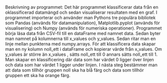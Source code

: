Beskrivning av programmet:
Det här programmet klassificerar data från en oklassificerad datamängd och sedan visualiserar resultaten med en graf.
I programmet importerar och använder man Pythons tre populära bibliotek som Pandas (används för datamanipulation), Matplotlib.pyplot (används för visualisering) och Numpy (används för numeriska operationer).
Programmet börja läsa data från CSV-fil till en dataFrame med namnet data. Sedan byter man namnet på kolumnerna till x_values och y_values.
Sedan ritar man en linje mellan punkterna med numpy.arrays.
För att klassificera data skapar man en ny kolumn noll_ett i dataFrame och kopierar värde från x_values. Om y_values är större än x_values , sätts noll_ett till 0 annars sätts noll_ett till 1.
Man skapar en klassificering där data som har värdet 0 ligger över linjen och data som har värdet 1 ligger under linjen. I nästa steg bestämmer man att data som tillhör gruppen noll ska ha blå färg och data som tillhör gruppen ett ska ha orange färg. 
